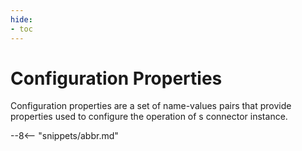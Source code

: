 ```yaml
---
hide:
- toc
---
```


<!-- SPDX-License-Identifier: CC-BY-4.0 -->
<!-- Copyright Contributors to the ODPi Egeria project. -->

# Configuration Properties

Configuration properties are a set of name-values pairs that provide properties used to configure the operation of s connector instance.

--8<-- "snippets/abbr.md"
